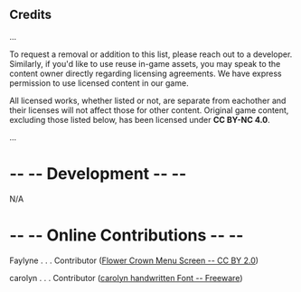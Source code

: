 ## Credits
...

To request a removal or addition to this list, please reach out to a developer. Similarly, if you'd like to use reuse in-game assets, you may speak to the content owner directly regarding licensing agreements. We have express permission to use licensed content in our game.

All licensed works, whether listed or not, are separate from eachother and their licenses will not affect those for other content. Original game content, excluding those listed below, has been licensed under **CC BY-NC 4.0**.

...

# -- -- Development -- --
N/A


# -- -- Online Contributions -- --
Faylyne . . . Contributor ([Flower Crown Menu Screen -- CC BY 2.0](https://www.flickr.com/photos/bellafaye8/10918036363))

carolyn . . . Contributor ([carolyn handwritten Font -- Freeware](https://www.fontspace.com/carolyn-handwritten-font-f19729))
